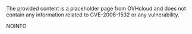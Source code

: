The provided content is a placeholder page from OVHcloud and does not contain any information related to CVE-2006-1532 or any vulnerability.

NOINFO